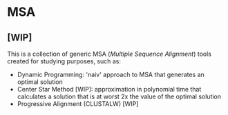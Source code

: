 # MSA
## [WIP]

This is a collection of generic MSA (_Multiple Sequence Alignment_) tools created for studying purposes, such as:

- Dynamic Programming: 'naiv' approach to MSA that generates an optimal solution
- Center Star Method [WIP]: approximation in polynomial time that calculates a solution that is at worst 2x the value of the optimal solution
- Progressive Alignment (CLUSTALW) [WIP]